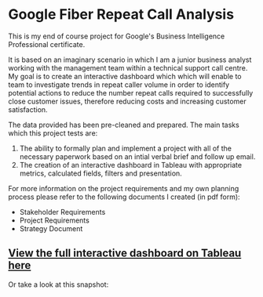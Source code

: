# Google Fiber Repeat Call Analysis

This is my end of course project for Google's Business Intelligence Professional certificate.

It is based on an imaginary scenario in which I am a junior business analyst working with the management team within a technical support call centre. My goal is to create an interactive dashboard which which will enable to team to investigate trends in repeat caller volume in order to identify potential actions to reduce the number repeat calls required to successfully close customer issues, therefore reducing costs and increasing customer satisfaction.

The data provided has been pre-cleaned and prepared. The main tasks which this project tests are:

1) The ability to formally plan and implement a project with all of the necessary paperwork based on an intial verbal brief and follow up email.
2) The creation of an interactive dashboard in Tableau with appropriate metrics, calculated fields, filters and presentation.

For more information on the project requirements and my own planning process please refer to the following documents I created (in pdf form):

* Stakeholder Requirements
* Project Requirements
* Strategy Document

## [View the full interactive dashboard on Tableau here](https://public.tableau.com/app/profile/dean.walsh/viz/GoogleFiberRepeatCallAnalysis_17084368882100/GoogleFiberRepeatCallAnalysis)

Or take a look at this snapshot:




